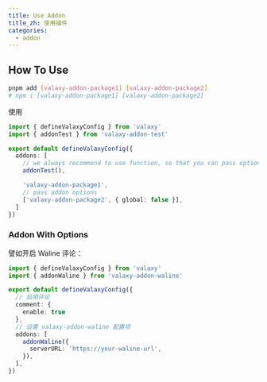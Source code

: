 ```yaml
---
title: Use Addon
title_zh: 使用插件
categories:
  - addon
---
```


## How To Use

```bash
pnpm add [valaxy-addon-package1] [valaxy-addon-package2]
# npm i [valaxy-addon-package1] [valaxy-addon-package2]
```

使用

```ts [valaxy.config.ts]
import { defineValaxyConfig } from 'valaxy'
import { addonTest } from 'valaxy-addon-test'

export default defineValaxyConfig({
  addons: [
    // we always recommend to use function, so that you can pass options
    addonTest(),

    'valaxy-addon-package1',
    // pass addon options
    ['valaxy-addon-package2', { global: false }],
  ]
})
```

### Addon With Options

譬如开启 Waline 评论：

```ts [valaxy.config.ts]
import { defineValaxyConfig } from 'valaxy'
import { addonWaline } from 'valaxy-addon-waline'

export default defineValaxyConfig({
  // 启用评论
  comment: {
    enable: true
  },
  // 设置 valaxy-addon-waline 配置项
  addons: [
    addonWaline({
      serverURL: 'https://your-waline-url',
    }),
  ],
})
```
